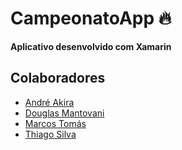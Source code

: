 # CampeonatoApp :fire:

**Aplicativo desenvolvido com Xamarin**

## Colaboradores

- [André Akira](https://github.com/DevAndreAkira)
- [Douglas Mantovani](https://github.com/Douglasmantovani)
- [Marcos Tomás](https://github.com/marcostomas)
- [Thiago Silva](https://github.com/Thihenriquesilva)
